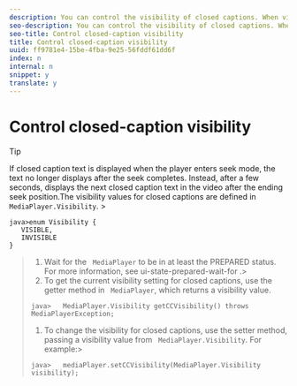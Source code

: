 ```yaml
---
description: You can control the visibility of closed captions. When visibility has been enabled, the currently selected track is displayed. If you change which track is current, the visibility setting remains the same.
seo-description: You can control the visibility of closed captions. When visibility has been enabled, the currently selected track is displayed. If you change which track is current, the visibility setting remains the same.
seo-title: Control closed-caption visibility
title: Control closed-caption visibility
uuid: ff9781e4-15be-4fba-9e25-56fddf61dd6f
index: n
internal: n
snippet: y
translate: y
---
```


# Control closed-caption visibility


>[!TIP]
>
>If closed caption text is displayed when the player enters seek mode, the text no longer displays after the seek completes. Instead, after a few seconds, <!-- PH element: phrases/primetime-sdk-name --> displays the next closed caption text in the video after the ending seek position.The visibility values for closed captions are defined in ` MediaPlayer.Visibility`. >
>```
>java>enum Visibility {  
>    VISIBLE,  
>    INVISIBLE 
>}
>```




>1. Wait for the ` MediaPlayer` to be in at least the PREPARED status.
>   For more information, see ui-state-prepared-wait-for .>
>1. To get the current visibility setting for closed captions, use the getter method in ` MediaPlayer`, which returns a visibility value.
>
>   ```
>   java>   MediaPlayer.Visibility getCCVisibility() throws MediaPlayerException;
>   ```
>
>1. To change the visibility for closed captions, use the setter method, passing a visibility value from ` MediaPlayer.Visibility`.
>   For example:>
>   ```
>   java>   mediaPlayer.setCCVisibility(MediaPlayer.Visibility visibility);
>   ```
>
